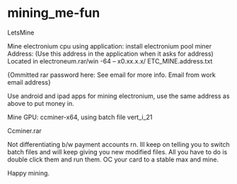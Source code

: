 # mining_me-fun
LetsMine

Mine electronium cpu using application: install electronium pool miner
Address:  (Use this address in the application when it asks for address)
Located in electroneum.rar/win -64 – x0.xx.x.x/ ETC_MINE.address.txt

{Ommitted rar password here: See email for more info. Email from work email address}

Use android and ipad apps for mining electronium, use the same address as above to put money in.


Mine GPU: ccminer-x64, using batch file vert_i_21

Ccminer.rar


Not differentiating b/w payment accounts rn.
Ill keep on telling you to switch batch files and will keep giving you new modified files. All you have to do is double click them and run them. OC your card to a stable max and mine.

Happy mining.


